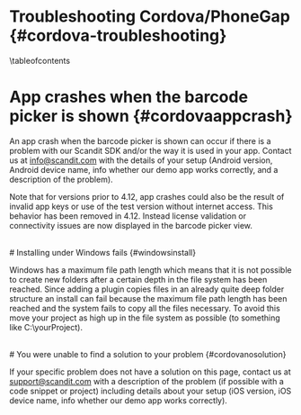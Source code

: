 

Troubleshooting Cordova/PhoneGap     {#cordova-troubleshooting}
========================


\tableofcontents


# App crashes when the barcode picker is shown {#cordovaappcrash}

An app crash when the barcode picker is shown can occur if there is a problem with our Scandit SDK and/or the way it is used in your app. Contact us at info@scandit.com with the details of your setup (Android version, Android device name, info whether our demo app works correctly, and a description of the problem).

Note that for versions prior to 4.12, app crashes could also be the result of invalid app keys or use of the test version without internet access. This behavior has been removed in 4.12. Instead license validation or connectivity issues are now displayed in the barcode picker view.

<br/>
# Installing under Windows fails {#windowsinstall}

Windows has a maximum file path length which means that it is not possible to create new folders after a certain depth in the file system has been reached. Since adding a plugin copies files in an already quite deep folder structure an install can fail because the maximum file path length has been reached and the system fails to copy all the files necessary. To avoid this move your project as high up in the file system as possible (to something like C:\\yourProject).


<br/>
# You were unable to find a solution to your problem {#cordovanosolution}

If your specific problem does not have a solution on this page, contact us at support@scandit.com with a description of the problem (if possible with a code snippet or project) including details about your setup (iOS version, iOS device name, info whether our demo app works correctly).


